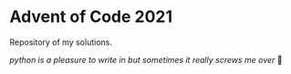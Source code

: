 # Advent of Code 2021

Repository of my solutions.

*python is a pleasure to write in but sometimes it really screws me over* :triumph:
